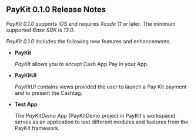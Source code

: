 ## PayKit 0.1.0 Release Notes

*PayKit 0.1.0* supports *iOS* and requires *Xcode 11* or later. The minimum supported *Base SDK* is *13.0*.

*PayKit 0.1.0* includes the following new features and enhancements.

- **PayKit**

   *PayKit* allows you to accept Cash App Pay in your App.

- **PayKitUI**

  *PayKitUI* contains views provided the user to launch a Pay Kit payment and to present the Cashtag.

- **Test App**

  The *PayKitDemo App* (PayKitDemo project in PayKit's workspace) serves as an application to test different modules and features from
      the PayKit framework.
